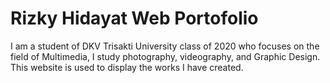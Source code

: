 # Rizky Hidayat Web Portofolio
I am a student of DKV Trisakti University class of 2020 who focuses on the field of Multimedia, I study photography, videography, and Graphic Design. This website is used to display the works I have created.
